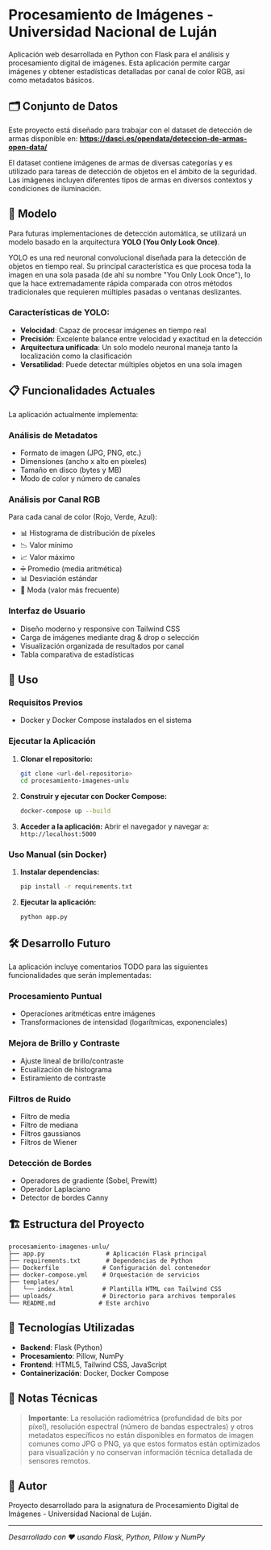 # Procesamiento de Imágenes - Universidad Nacional de Luján

Aplicación web desarrollada en Python con Flask para el análisis y procesamiento digital de imágenes. Esta aplicación permite cargar imágenes y obtener estadísticas detalladas por canal de color RGB, así como metadatos básicos.

## 🗂️ Conjunto de Datos

Este proyecto está diseñado para trabajar con el dataset de detección de armas disponible en:
**https://dasci.es/opendata/deteccion-de-armas-open-data/**

El dataset contiene imágenes de armas de diversas categorías y es utilizado para tareas de detección de objetos en el ámbito de la seguridad. Las imágenes incluyen diferentes tipos de armas en diversos contextos y condiciones de iluminación.

## 🤖 Modelo

Para futuras implementaciones de detección automática, se utilizará un modelo basado en la arquitectura **YOLO (You Only Look Once)**. 

YOLO es una red neuronal convolucional diseñada para la detección de objetos en tiempo real. Su principal característica es que procesa toda la imagen en una sola pasada (de ahí su nombre "You Only Look Once"), lo que la hace extremadamente rápida comparada con otros métodos tradicionales que requieren múltiples pasadas o ventanas deslizantes.

### Características de YOLO:
- **Velocidad**: Capaz de procesar imágenes en tiempo real
- **Precisión**: Excelente balance entre velocidad y exactitud en la detección
- **Arquitectura unificada**: Un solo modelo neuronal maneja tanto la localización como la clasificación
- **Versatilidad**: Puede detectar múltiples objetos en una sola imagen

## 📋 Funcionalidades Actuales

La aplicación actualmente implementa:

### Análisis de Metadatos
- Formato de imagen (JPG, PNG, etc.)
- Dimensiones (ancho x alto en píxeles)
- Tamaño en disco (bytes y MB)
- Modo de color y número de canales

### Análisis por Canal RGB
Para cada canal de color (Rojo, Verde, Azul):
- 📊 Histograma de distribución de píxeles
- 📉 Valor mínimo
- 📈 Valor máximo
- ➗ Promedio (media aritmética)
- 📊 Desviación estándar
- 🎯 Moda (valor más frecuente)

### Interfaz de Usuario
- Diseño moderno y responsive con Tailwind CSS
- Carga de imágenes mediante drag & drop o selección
- Visualización organizada de resultados por canal
- Tabla comparativa de estadísticas

## 🚀 Uso

### Requisitos Previos
- Docker y Docker Compose instalados en el sistema

### Ejecutar la Aplicación

1. **Clonar el repositorio:**
   ```bash
   git clone <url-del-repositorio>
   cd procesamiento-imagenes-unlu
   ```

2. **Construir y ejecutar con Docker Compose:**
   ```bash
   docker-compose up --build
   ```

3. **Acceder a la aplicación:**
   Abrir el navegador y navegar a: `http://localhost:5000`

### Uso Manual (sin Docker)

1. **Instalar dependencias:**
   ```bash
   pip install -r requirements.txt
   ```

2. **Ejecutar la aplicación:**
   ```bash
   python app.py
   ```

## 🛠️ Desarrollo Futuro

La aplicación incluye comentarios TODO para las siguientes funcionalidades que serán implementadas:

### Procesamiento Puntual
- Operaciones aritméticas entre imágenes
- Transformaciones de intensidad (logarítmicas, exponenciales)

### Mejora de Brillo y Contraste
- Ajuste lineal de brillo/contraste
- Ecualización de histograma
- Estiramiento de contraste

### Filtros de Ruido
- Filtro de media
- Filtro de mediana
- Filtros gaussianos
- Filtros de Wiener

### Detección de Bordes
- Operadores de gradiente (Sobel, Prewitt)
- Operador Laplaciano
- Detector de bordes Canny

## 🏗️ Estructura del Proyecto

```
procesamiento-imagenes-unlu/
├── app.py                 # Aplicación Flask principal
├── requirements.txt       # Dependencias de Python
├── Dockerfile            # Configuración del contenedor
├── docker-compose.yml    # Orquestación de servicios
├── templates/
│   └── index.html        # Plantilla HTML con Tailwind CSS
├── uploads/              # Directorio para archivos temporales
└── README.md            # Este archivo
```

## 🔧 Tecnologías Utilizadas

- **Backend**: Flask (Python)
- **Procesamiento**: Pillow, NumPy
- **Frontend**: HTML5, Tailwind CSS, JavaScript
- **Containerización**: Docker, Docker Compose

## 📝 Notas Técnicas

> **Importante**: La resolución radiométrica (profundidad de bits por píxel), resolución espectral (número de bandas espectrales) y otros metadatos específicos no están disponibles en formatos de imagen comunes como JPG o PNG, ya que estos formatos están optimizados para visualización y no conservan información técnica detallada de sensores remotos.

## 👥 Autor

Proyecto desarrollado para la asignatura de Procesamiento Digital de Imágenes - Universidad Nacional de Luján.

---
*Desarrollado con ❤️ usando Flask, Python, Pillow y NumPy*
